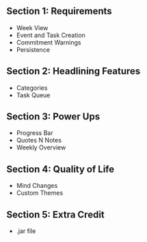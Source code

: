 ## Section 1: Requirements
- Week View
- Event and Task Creation
- Commitment Warnings
- Persistence

## Section 2: Headlining Features
- Categories
- Task Queue

## Section 3: Power Ups
- Progress Bar
- Quotes N Notes
- Weekly Overview

## Section 4: Quality of Life
- Mind Changes
- Custom Themes

## Section 5: Extra Credit
- .jar file
